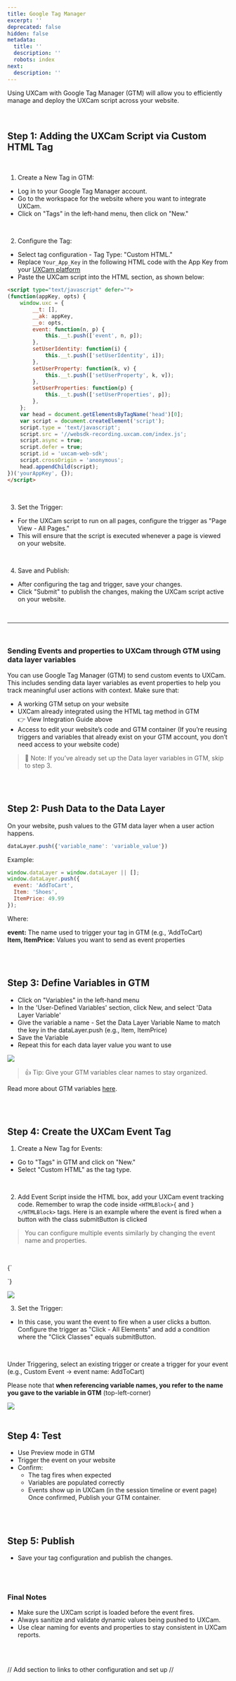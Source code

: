```yaml
---
title: Google Tag Manager
excerpt: ''
deprecated: false
hidden: false
metadata:
  title: ''
  description: ''
  robots: index
next:
  description: ''
---
```

Using UXCam with Google Tag Manager (GTM) will allow you to efficiently manage and deploy the UXCam script across your website.

<br />

## Step 1: Adding the UXCam Script via Custom HTML Tag

<br />

1. Create a New Tag in GTM:

* Log in to your Google Tag Manager account.
* Go to the workspace for the website where you want to integrate UXCam.
* Click on "Tags" in the left-hand menu, then click on "New."

<br />

2. Configure the Tag:

* Select tag configuration - Tag Type: "Custom HTML."
* Replace `Your_App_Key` in the following HTML code with the App Key from your [UXCam platform](https://app.uxcam.com/integration)
* Paste the UXCam script into the HTML section, as shown below:

```html
<script type="text/javascript" defer="">
(function(appKey, opts) {
    window.uxc = {
        __t: [],
        __ak: appKey,
        __o: opts,
        event: function(n, p) {
            this.__t.push(['event', n, p]);
        },
        setUserIdentity: function(i) {
            this.__t.push(['setUserIdentity', i]);
        },
        setUserProperty: function(k, v) {
            this.__t.push(['setUserProperty', k, v]);
        },
        setUserProperties: function(p) {
            this.__t.push(['setUserProperties', p]);
        },
    };
    var head = document.getElementsByTagName('head')[0];
    var script = document.createElement('script');
    script.type = 'text/javascript';
    script.src = '//websdk-recording.uxcam.com/index.js';
    script.async = true;
    script.defer = true;
    script.id = 'uxcam-web-sdk';
    script.crossOrigin = 'anonymous';
    head.appendChild(script);
})('yourAppKey', {});
</script>
```

<br />

3. Set the Trigger:

* For the UXCam script to run on all pages, configure the trigger as "Page View - All Pages."
* This will ensure that the script is executed whenever a page is viewed on your website.

<br />

4. Save and Publish:

* After configuring the tag and trigger, save your changes.
* Click "Submit" to publish the changes, making the UXCam script active on your website.

<br />

***

<br />

### Sending Events and properties to UXCam through GTM using data layer variables

You can use Google Tag Manager (GTM) to send custom events to UXCam. This includes sending data layer variables as event properties to help you track meaningful user actions with context. Make sure that:

* A working GTM setup on your website
* UXCam already integrated using the HTML tag method in GTM\
  👉 View Integration Guide above
* Access to edit your website’s code and GTM container (If you’re reusing triggers and variables that already exist on your GTM account, you don’t need access to your website code)

> 📘 Note: If you’ve already set up the Data layer variables in GTM, skip to step 3.

<br />

<br />

## Step 2: Push Data to the Data Layer

On your website, push values to the GTM data layer when a user action happens.

```javascript
dataLayer.push({'variable_name': 'variable_value'})
```

Example:

```javascript
window.dataLayer = window.dataLayer || [];
window.dataLayer.push({  
  event: 'AddToCart',  
  Item: 'Shoes',  
  ItemPrice: 49.99  
});
```

Where:

**event:** The name used to trigger your tag in GTM (e.g., ‘AddToCart)\
**Item, ItemPrice:** Values you want to send as event properties

<br />

<br />

## Step 3: Define Variables in GTM

* Click on "Variables" in the left-hand menu
* In the 'User-Defined Variables' section, click New, and select 'Data Layer Variable'
* Give the variable a name - Set the Data Layer Variable Name to match the key in the dataLayer.push (e.g., Item, ItemPrice)
* Save the Variable
* Repeat this for each data layer value you want to use

<Image align="center" src="https://files.readme.io/4252334dd396f15ddd8d9caff6aa569204f2f8caf9daf7606853f830be8e8a81-Cart_item_2.png" />

<br />

> 👍 Tip: Give your GTM variables clear names to stay organized.

Read more about GTM variables [here](https://developers.google.com/tag-platform/tag-manager/datalayer).

<br />

<br />

## Step 4: Create the UXCam Event Tag

1. Create a New Tag for Events:

* Go to "Tags" in GTM and click on "New."
* Select "Custom HTML" as the tag type.

<br />

2. Add Event Script inside the HTML box, add your UXCam event tracking code. Remember to wrap the code inside `<HTMLBlock>{` and `}</HTMLBlock>` tags. Here is an example where the event is fired when a button with the class submitButton is clicked

> You can configure multiple events similarly by changing the event name and properties.

<br />

<HTMLBlock>{`
<script>
  uxc.event("Add to Cart", {
    "Item": {{cart_item}},
    "Item Price": {{cart_item_price}}
  });
</script>
`}</HTMLBlock>

<Image align="center" src="https://files.readme.io/19f54eaca76f3a5cbde508f13cabc2d44d84638d3044c4917763d565fc4759ca-tag_uxcam_.png" />

<br />

3. Set the Trigger:

* In this case, you want the event to fire when a user clicks a button. Configure the trigger as "Click - All Elements" and add a condition where the "Click Classes" equals submitButton.

<br />

Under Triggering, select an existing trigger or create a trigger for your event (e.g., Custom Event → event name: AddToCart)

Please note that **when referencing variable names, you refer to the name you gave to the variable in GTM** (top-left-corner)

<Image align="center" src="https://files.readme.io/61c35516267e9c55d2476e4d65e51008a0b1b81c7b05cabee2624f6ce80269f9-Cart_item.png" />

<br />

<br />

## Step 4: Test

* Use Preview mode in GTM
* Trigger the event on your website
* Confirm:
  * The tag fires when expected
  * Variables are populated correctly
  * Events show up in UXCam (in the session timeline or event page)\
    Once confirmed, Publish your GTM container.

<br />

<br />

## Step 5: Publish

* Save your tag configuration and publish the changes.

<br />

<br />

### Final Notes

* Make sure the UXCam script is loaded before the event fires.
* Always sanitize and validate dynamic values being pushed to UXCam.
* Use clear naming for events and properties to stay consistent in UXCam reports.

<br />

<br />

// Add section to links to other configuration and set up //